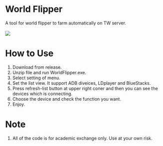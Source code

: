 # World Flipper
A tool for world flipper to farm automatically on TW server.<br><br>
![](https://i.imgur.com/4etK6yy.png)


# How to Use
1. Download from release.
2. Unzip file and run WorldFlipper.exe.
3. Select setting of menu.
4. Set the list view.  It support ADB diveices, LDplayer and BlueStacks.
5. Press refresh-list button at upper right coner and then you can see the devices which is connecting.<br>
6. Choose the device and check the function you want.
7. Enjoy.

# Note
1. All of the code is for academic exchange only.  Use at your own risk.
